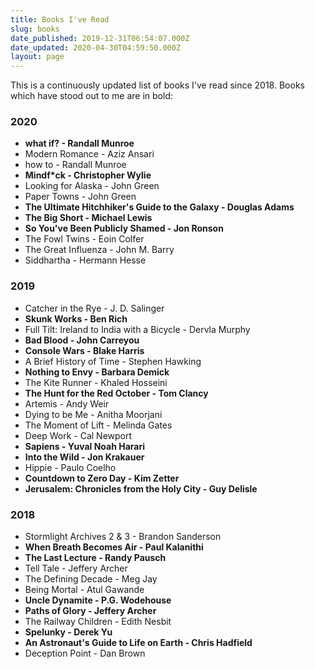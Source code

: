 ```yaml
---
title: Books I've Read
slug: books
date_published: 2019-12-31T06:54:07.000Z
date_updated: 2020-04-30T04:59:50.000Z
layout: page
---
```


This is a continuously updated list of books I've read since 2018. Books which have stood out to me are in bold:

### 2020

- **what if? - Randall Munroe**
- Modern Romance - Aziz Ansari
- how to - Randall Munroe
- **Mindf*ck - Christopher Wylie**
- Looking for Alaska - John Green
- Paper Towns - John Green
- **The Ultimate Hitchhiker's Guide to the Galaxy - Douglas Adams**
- **The Big Short - Michael Lewis**
- **So You've Been Publicly Shamed - Jon Ronson**
- The Fowl Twins - Eoin Colfer
- The Great Influenza - John M. Barry
- Siddhartha - Hermann Hesse

### 2019

- Catcher in the Rye - J. D. Salinger
- **Skunk Works - Ben Rich**
- Full Tilt: Ireland to India with a Bicycle - Dervla Murphy
- **Bad Blood - John Carreyou**
- **Console Wars - Blake Harris**
- A Brief History of Time - Stephen Hawking
- **Nothing to Envy - Barbara Demick**
- The Kite Runner - Khaled Hosseini
- **The Hunt for the Red October - Tom Clancy**
- Artemis - Andy Weir
- Dying to be Me - Anitha Moorjani
- The Moment of Lift - Melinda Gates
- Deep Work - Cal Newport
- **Sapiens - Yuval Noah Harari**
- **Into the Wild - Jon Krakauer**
- Hippie - Paulo Coelho
- **Countdown to Zero Day - Kim Zetter**
- **Jerusalem: Chronicles from the Holy City - Guy Delisle**

### 2018

- Stormlight Archives 2 & 3 - Brandon Sanderson
- **When Breath Becomes Air - Paul Kalanithi**
- **The Last Lecture - Randy Pausch**
- Tell Tale - Jeffery Archer
- The Defining Decade - Meg Jay
- Being Mortal - Atul Gawande
- **Uncle Dynamite - P.G. Wodehouse**
- **Paths of Glory - Jeffery Archer**
- The Railway Children - Edith Nesbit
- **Spelunky - Derek Yu**
- **An Astronaut's Guide to Life on Earth - Chris Hadfield**
- Deception Point - Dan Brown
